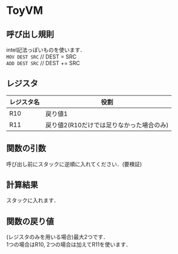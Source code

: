 # ToyVM

## 呼び出し規則
intel記法っぽいものを使います．  
`MOV DEST SRC` // DEST = SRC  
`ADD DEST SRC` // DEST += SRC


## レジスタ
| レジスタ名 | 役割                      |
|-----|-------------------------|
| R10 | 戻り値1                    |
| R11 | 戻り値2(R10だけでは足りなかった場合のみ) |


## 関数の引数
呼び出し前にスタックに逆順に入れてください．(要検証)

## 計算結果
スタックに入れます．
## 関数の戻り値
(レジスタのみを用いる場合)最大2つです．  
1つの場合はR10, 2つの場合は加えてR11を使います．
